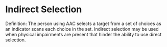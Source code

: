 # Indirect Selection

Definition: The person using AAC selects a target from a set of choices as an indicator scans each choice in the set. Indirect selection may be used when physical impairments are present that hinder the ability to use direct selection.